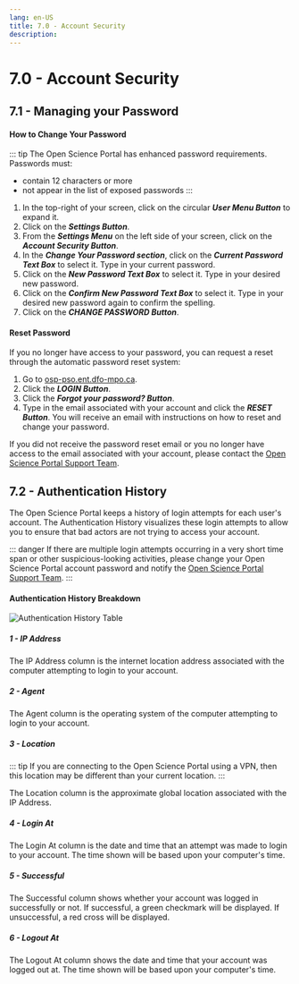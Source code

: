 ```yaml
---
lang: en-US
title: 7.0 - Account Security
description:
---
```


# 7.0 - Account Security

## 7.1 - Managing your Password

#### How to Change Your Password

::: tip
The Open Science Portal has enhanced password requirements. Passwords must:
- contain 12 characters or more
- not appear in the list of exposed passwords
:::

1. In the top-right of your screen, click on the circular ***User Menu Button***
to expand it.
2. Click on the ***Settings Button***.
3. From the ***Settings Menu*** on the left side of your screen, click on the
***Account Security Button***.
4. In the ***Change Your Password section***, click on the ***Current Password
Text Box*** to select it. Type in your current password.
5. Click on the ***New Password Text Box*** to select it. Type in your desired
new password.
6. Click on the ***Confirm New Password Text Box*** to select it. Type in your
desired new password again to confirm the spelling.
7. Click on the ***CHANGE PASSWORD Button***.

#### Reset Password

If you no longer have access to your password, you can request a reset through
the automatic password reset system:
1. Go to [osp-pso.ent.dfo-mpo.ca](https://osp-pso.ent.dfo-mpo.ca/#/).
2. Click the ***LOGIN Button***.
3. Click the ***Forgot your password? Button***.
4. Type in the email associated with your account and click the ***RESET Button***.
You will receive an email with instructions on how to reset and change your
password.

If you did not receive the password reset email or you no longer have access to
the email associated with your account, please contact the [Open Science Portal
Support Team](mailto:DFO.OpenScience-ScienceOuverte.MPO@dfo-mpo.gc.ca).

## 7.2 - Authentication History

The Open Science Portal keeps a history of login attempts for each user's
account. The Authentication History visualizes these login attempts to allow you
to ensure that bad actors are not trying to access your account.

::: danger
If there are multiple login attempts occurring in a very short time span or
other suspicious-looking activities, please change your Open Science Portal
account password and notify the [Open Science Portal Support
Team](mailto:DFO.OpenScience-ScienceOuverte.MPO@dfo-mpo.gc.ca).
:::

#### Authentication History Breakdown

![Authentication History Table](/images/authentication_history_table.png)

##### 1 - IP Address

The IP Address column is the internet location address associated with the
computer attempting to login to your account.

##### 2 - Agent

The Agent column is the operating system of the computer attempting to login to
your account.

##### 3 - Location

::: tip
If you are connecting to the Open Science Portal using a VPN, then this location
may be different than your current location.
:::

The Location column is the approximate global location associated with the IP
Address.

##### 4 - Login At

The Login At column is the date and time that an attempt was made to login to
your account. The time shown will be based upon your computer's time.

##### 5 - Successful

The Successful column shows whether your account was logged in successfully or
not. If successful, a green checkmark will be displayed. If unsuccessful, a red
cross will be displayed.

##### 6 - Logout At

The Logout At column shows the date and time that your account was logged out
at. The time shown will be based upon your computer's time.

